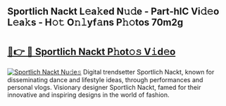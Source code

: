 ## Sportlich Nackt L𝚎a𝚔ed N𝚞𝚍e - Part-hIC Vi𝚍𝚎o L𝚎a𝚔s - H𝚘𝚝 O𝚗𝚕yf𝚊ns P𝚑𝚘tos 70m2g

# <h2><a href="http://kfb2xf.oniu.top/?m=Sportlich+Nackt">🔗👉 🔴 Sportlich Nackt P𝚑ot𝚘𝚜 V𝚒d𝚎o</a></h2>

[![Sportlich Nackt Nu𝚍e𝚜](https://i.imgur.com/0qMVB7G.gif)](http://kfb2xf.oniu.top/?m=Sportlich+Nackt)
Digital trendsetter Sportlich Nackt, known for disseminating dance and lifestyle ideas, through performances and personal vlogs. Visionary designer Sportlich Nackt, famed for their innovative and inspiring designs in the world of fashion.  
